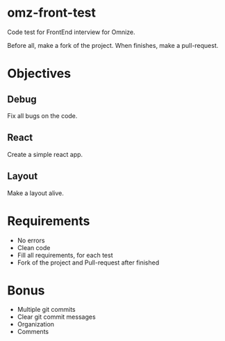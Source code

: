 # omz-front-test
Code test for FrontEnd interview for Omnize.

Before all, make a fork of the project. When finishes, make a pull-request.

# Objectives

## Debug
Fix all bugs on the code.

## React
Create a simple react app.

## Layout
Make a layout alive.

# Requirements
* No errors
* Clean code
* Fill all requirements, for each test
* Fork of the project and Pull-request after finished

# Bonus
* Multiple git commits
* Clear git commit messages
* Organization
* Comments